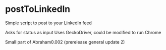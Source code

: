 # postToLinkedIn
Simple script to post to your LinkedIn feed

Asks for status as input
Uses GeckoDriver, could be modified to run Chrome

Small part of Abraham0.002 (prerelease general update 2)
